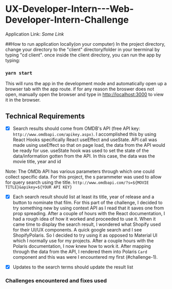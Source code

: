 # UX-Developer-Intern---Web-Developer-Intern-Challenge
Application Link: *Some Link*

##How to run application locally(on your computer)
In the project directory, change your directory to the "client" directory/folder in your teerminal 
by typing "cd client". once inside the client directory, 
you can run the app by typing:
### `yarn start`

This will runs the app in the development mode and automatically open up a browser tab with the app route.
if for any reason the broswer does not open, manually open the browser and type in
[http://localhost:3000](http://localhost:3000) to view it in the browser.

## Technical Requirements ##
 - [x] Search results should come from OMDB's API (free API key: `http://www.omdbapi.com/apikey.aspx)`.
I accomplished this by using React Hooks specifically React useEffect and useState. 
API call was made using useEffect so that on page load, the data from the API would be ready for use.
useState hook was used to set the state of the data/information gotten from the API. In this case, the data was the movie title, year and id

Note: The OMDb API has various parameters through which one could collect specific data. For this project,
the s parammeter was used to allow for query search using the title. 
`http://www.omdbapi.com/?s=${MOVIE TITLE}&apikey=${YOUR API KEY}`

 - [x] Each search result should list at least its title, year of release and a button to nominate that film.
For this part of the challenge, I decided to try something new by using context API as I read that it saves one from prop spreading.
After a couple of hours with the React documentation, I had a rough idea of how it worked and proceeded to use it. 
When it came time to display the search result, I wondered what Shopify used for their UI/UX components. 
A quick google search and I see ShopifyPolaris. So I decided to try using it as opposed to Material UI which I normally use for my projects. 
After a couple hours with the Polaris documentation, I now knew how to work it. After mapping through the data from the API, 
I rendered them into Polaris `Card` component and this was were I encountered my first (#challenge-1). 

 - [x] Updates to the search terms should update the result list

### Challenges encountered and fixes used ###
